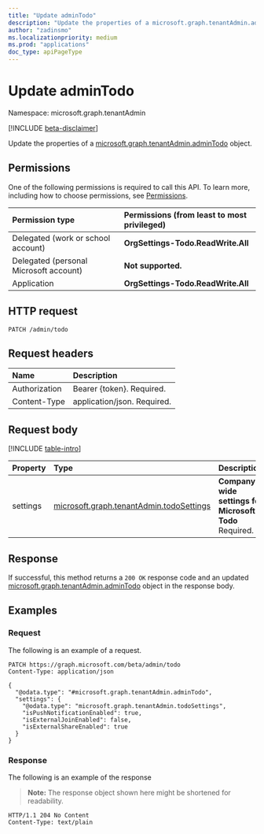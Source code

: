 ```yaml
---
title: "Update adminTodo"
description: "Update the properties of a microsoft.graph.tenantAdmin.adminTodo object."
author: "zadinsmo"
ms.localizationpriority: medium
ms.prod: "applications"
doc_type: apiPageType
---
```


# Update adminTodo
Namespace: microsoft.graph.tenantAdmin

[!INCLUDE [beta-disclaimer](../../includes/beta-disclaimer.md)]

Update the properties of a [microsoft.graph.tenantAdmin.adminTodo](../resources/tenantadmin-admintodo.md) object.

## Permissions
One of the following permissions is required to call this API. To learn more, including how to choose permissions, see [Permissions](/graph/permissions-reference).

|Permission type|Permissions (from least to most privileged)|
|:---|:---|
|Delegated (work or school account)|**OrgSettings-Todo.ReadWrite.All**|
|Delegated (personal Microsoft account)|**Not supported.**|
|Application|**OrgSettings-Todo.ReadWrite.All**|

## HTTP request

<!-- {
  "blockType": "ignored"
}
-->
``` http
PATCH /admin/todo
```

## Request headers
|Name|Description|
|:---|:---|
|Authorization|Bearer {token}. Required.|
|Content-Type|application/json. Required.|

## Request body
[!INCLUDE [table-intro](../../includes/update-property-table-intro.md)]


|Property|Type|Description|
|:---|:---|:---|
|settings|[microsoft.graph.tenantAdmin.todoSettings](../resources/tenantadmin-todosettings.md)|**Company wide settings for Microsoft Todo** Required.|



## Response

If successful, this method returns a `200 OK` response code and an updated [microsoft.graph.tenantAdmin.adminTodo](../resources/tenantadmin-admintodo.md) object in the response body.

## Examples

### Request
The following is an example of a request.
<!-- {
  "blockType": "request",
  "name": "update_admintodo"
}
-->
``` http
PATCH https://graph.microsoft.com/beta/admin/todo
Content-Type: application/json

{
  "@odata.type": "#microsoft.graph.tenantAdmin.adminTodo",
  "settings": {
    "@odata.type": "microsoft.graph.tenantAdmin.todoSettings",
    "isPushNotificationEnabled": true,
    "isExternalJoinEnabled": false,
    "isExternalShareEnabled": true
  }
}
```


### Response
The following is an example of the response
>**Note:** The response object shown here might be shortened for readability.
<!-- {
  "blockType": "response",
  "truncated": true
}
-->
``` http
HTTP/1.1 204 No Content
Content-Type: text/plain

```


